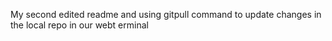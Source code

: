 My second edited  readme and using gitpull command to update changes in the local repo in our webt erminal
